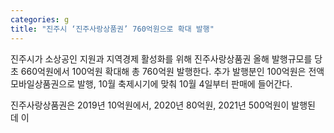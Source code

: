 ```yaml
---
categories: g
title: "진주시 ‘진주사랑상품권’ 760억원으로 확대 발행"
---
```

진주시가 소상공인 지원과 지역경제 활성화를 위해 진주사랑상품권 올해 발행규모를 당초 660억원에서 100억원 확대해 총 760억원 발행한다. 추가 발행분인 100억원은 전액 모바일상품권으로 발행, 10월 축제시기에 맞춰 10월 4일부터 판매에 들어간다.

진주사랑상품권은 2019년 10억원에서, 2020년 80억원, 2021년 500억원이 발행된 데 이